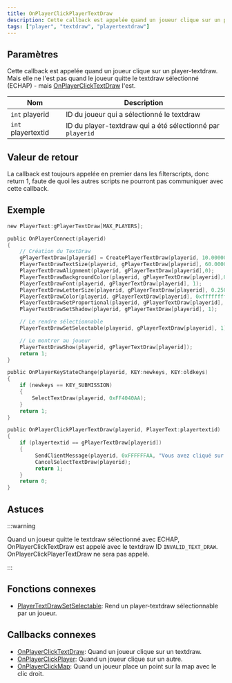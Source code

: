 ```yaml
---
title: OnPlayerClickPlayerTextDraw
description: Cette callback est appelée quand un joueur clique sur un player-textdraw.
tags: ["player", "textdraw", "playertextdraw"]
---
```


## Paramètres

Cette callback est appelée quand un joueur clique sur un player-textdraw. Mais elle ne l'est pas quand le joueur quitte le textdraw sélectionné (ECHAP) - mais [OnPlayerClickTextDraw](OnPlayerClickTextDraw) l'est.

| Nom                | Description                                                |
| ------------------ | ---------------------------------------------------------- |
| `int` playerid     | ID du joueur qui a sélectionné le textdraw                 |
| `int` playertextid | ID du player-textdraw qui a été sélectionné par `playerid` |

## Valeur de retour

La callback est toujours appelée en premier dans les filterscripts, donc return 1, faute de quoi les autres scripts ne pourront pas communiquer avec cette callback.

## Exemple

```c
new PlayerText:gPlayerTextDraw[MAX_PLAYERS];

public OnPlayerConnect(playerid)
{
    // Création du TextDraw
    gPlayerTextDraw[playerid] = CreatePlayerTextDraw(playerid, 10.000000, 141.000000, "TextDraw");
    PlayerTextDrawTextSize(playerid, gPlayerTextDraw[playerid], 60.000000, 20.000000);
    PlayerTextDrawAlignment(playerid, gPlayerTextDraw[playerid],0);
    PlayerTextDrawBackgroundColor(playerid, gPlayerTextDraw[playerid],0x000000ff);
    PlayerTextDrawFont(playerid, gPlayerTextDraw[playerid], 1);
    PlayerTextDrawLetterSize(playerid, gPlayerTextDraw[playerid], 0.250000, 1.000000);
    PlayerTextDrawColor(playerid, gPlayerTextDraw[playerid], 0xffffffff);
    PlayerTextDrawSetProportional(playerid, gPlayerTextDraw[playerid], 1);
    PlayerTextDrawSetShadow(playerid, gPlayerTextDraw[playerid], 1);

    // Le rendre sélectionnable
    PlayerTextDrawSetSelectable(playerid, gPlayerTextDraw[playerid], 1);

    // Le montrer au joueur
    PlayerTextDrawShow(playerid, gPlayerTextDraw[playerid]);
    return 1;
}

public OnPlayerKeyStateChange(playerid, KEY:newkeys, KEY:oldkeys)
{
    if (newkeys == KEY_SUBMISSION)
    {
        SelectTextDraw(playerid, 0xFF4040AA);
    }
    return 1;
}

public OnPlayerClickPlayerTextDraw(playerid, PlayerText:playertextid)
{
    if (playertextid == gPlayerTextDraw[playerid])
    {
         SendClientMessage(playerid, 0xFFFFFFAA, "Vous avez cliqué sur un textdraw.");
         CancelSelectTextDraw(playerid);
         return 1;
    }
    return 0;
}
```

## Astuces

:::warning

Quand un joueur quitte le textdraw sélectionné avec ECHAP, OnPlayerClickTextDraw est appelé avec le textdraw ID `INVALID_TEXT_DRAW`. OnPlayerClickPlayerTextDraw ne sera pas appelé.

:::

## Fonctions connexes

- [PlayerTextDrawSetSelectable](../functions/PlayerTextDrawSetSelectable): Rend un player-textdraw sélectionnable par un joueur.

## Callbacks connexes

- [OnPlayerClickTextDraw](OnPlayerClickTextDraw): Quand un joueur clique sur un textdraw.
- [OnPlayerClickPlayer](OnPlayerClickPlayer): Quand un joueur clique sur un autre.
- [OnPlayerClickMap](OnPlayerClickMap): Quand un joueur place un point sur la map avec le clic droit.


